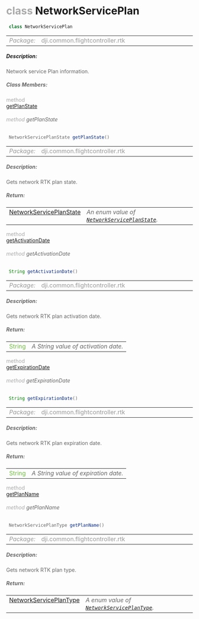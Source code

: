 <div class="article"><h1 ><font color="#AAA">class </font>NetworkServicePlan</h1></div>

~~~java
 class NetworkServicePlan 
~~~

<html><table class="table-supportedby"><tr valign="top"><td width=15%><font color="#999"><i>Package:</i></td><td width=85%><font color="#999">dji.common.flightcontroller.rtk</td></tr></table></html>



##### Description:



<font color="#666">Network service Plan information.



##### Class Members:

<div class="api-row" id="djirtknetworkserviceprovider_djirtknetworkserviceplan_state"><div class="api-col left"></div><div class="api-col middle" style="color:#AAA">method</div><div class="api-col right"><a class="trigger" href="#djirtknetworkserviceprovider_djirtknetworkserviceplan_state_inline">getPlanState</a></div></div><div class="inline-doc" id="djirtknetworkserviceprovider_djirtknetworkserviceplan_state_inline"

><div class="article"><h6 ><font color="#AAA">method </font>getPlanState</h6></div>

~~~java
 NetworkServicePlanState getPlanState() 
~~~

<html><table class="table-supportedby"><tr valign="top"><td width=15%><font color="#999"><i>Package:</i></td><td width=85%><font color="#999">dji.common.flightcontroller.rtk</td></tr></table></html>



##### Description:



<font color="#666">Gets network RTK plan state.



##### Return:

<html><table class="table-inline-parameters"><tr valign="top"><td><font color="#70BF41"><a href="/Components/RTK/DJIRTK.html#djirtk_djirtknetworkserviceplanstate">NetworkServicePlanState</a></td><td><font color="#666"><i>An enum value of <code><a href="/Components/RTK/DJIRTK.html#djirtk_djirtknetworkserviceplanstate">NetworkServicePlanState</a></code>.</i></td></tr></table></html></div>

<div class="api-row" id="djirtknetworkserviceprovider_djirtknetworkserviceplan_activationdate"><div class="api-col left"></div><div class="api-col middle" style="color:#AAA">method</div><div class="api-col right"><a class="trigger" href="#djirtknetworkserviceprovider_djirtknetworkserviceplan_activationdate_inline">getActivationDate</a></div></div><div class="inline-doc" id="djirtknetworkserviceprovider_djirtknetworkserviceplan_activationdate_inline"

><div class="article"><h6 ><font color="#AAA">method </font>getActivationDate</h6></div>

~~~java
 String getActivationDate() 
~~~

<html><table class="table-supportedby"><tr valign="top"><td width=15%><font color="#999"><i>Package:</i></td><td width=85%><font color="#999">dji.common.flightcontroller.rtk</td></tr></table></html>



##### Description:



<font color="#666">Gets network RTK plan activation date.



##### Return:

<html><table class="table-inline-parameters"><tr valign="top"><td><font color="#70BF41">String</td><td><font color="#666"><i>A String value of activation date.</i></td></tr></table></html></div>

<div class="api-row" id="djirtknetworkserviceprovider_djirtknetworkserviceplan_expirationdate"><div class="api-col left"></div><div class="api-col middle" style="color:#AAA">method</div><div class="api-col right"><a class="trigger" href="#djirtknetworkserviceprovider_djirtknetworkserviceplan_expirationdate_inline">getExpirationDate</a></div></div><div class="inline-doc" id="djirtknetworkserviceprovider_djirtknetworkserviceplan_expirationdate_inline"

><div class="article"><h6 ><font color="#AAA">method </font>getExpirationDate</h6></div>

~~~java
 String getExpirationDate() 
~~~

<html><table class="table-supportedby"><tr valign="top"><td width=15%><font color="#999"><i>Package:</i></td><td width=85%><font color="#999">dji.common.flightcontroller.rtk</td></tr></table></html>



##### Description:



<font color="#666">Gets network RTK plan expiration date.



##### Return:

<html><table class="table-inline-parameters"><tr valign="top"><td><font color="#70BF41">String</td><td><font color="#666"><i>A String value of expiration date.</i></td></tr></table></html></div>

<div class="api-row" id="djirtknetworkserviceprovider_djirtknetworkserviceplan_plantype"><div class="api-col left"></div><div class="api-col middle" style="color:#AAA">method</div><div class="api-col right"><a class="trigger" href="#djirtknetworkserviceprovider_djirtknetworkserviceplan_plantype_inline">getPlanName</a></div></div><div class="inline-doc" id="djirtknetworkserviceprovider_djirtknetworkserviceplan_plantype_inline"

><div class="article"><h6 ><font color="#AAA">method </font>getPlanName</h6></div>

~~~java
 NetworkServicePlanType getPlanName() 
~~~

<html><table class="table-supportedby"><tr valign="top"><td width=15%><font color="#999"><i>Package:</i></td><td width=85%><font color="#999">dji.common.flightcontroller.rtk</td></tr></table></html>



##### Description:



<font color="#666">Gets network RTK plan type.



##### Return:

<html><table class="table-inline-parameters"><tr valign="top"><td><font color="#70BF41"><a href="/Components/RTK/DJIRTK.html#djirtk_djirtknetworkserviceplantype">NetworkServicePlanType</a></td><td><font color="#666"><i>A enum value of <code><a href="/Components/RTK/DJIRTK.html#djirtk_djirtknetworkserviceplantype">NetworkServicePlanType</a></code>.</i></td></tr></table></html></div>


